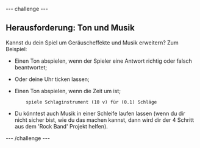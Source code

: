 \--- challenge \---

## Herausforderung: Ton und Musik

Kannst du dein Spiel um Geräuscheffekte und Musik erweitern? Zum Beispiel:

+ Einen Ton abspielen, wenn der Spieler eine Antwort richtig oder falsch beantwortet;
+ Oder deine Uhr ticken lassen;
+ Einen Ton abspielen, wenn die Zeit um ist;
    
    ```blocks
        spiele Schlaginstrument (10 v) für (0.1) Schläge
    ```

+ Du könntest auch Musik in einer Schleife laufen lassen (wenn du dir nicht sicher bist, wie du das machen kannst, dann wird dir der 4 Schritt aus dem 'Rock Band' Projekt helfen).

\--- /challenge \---